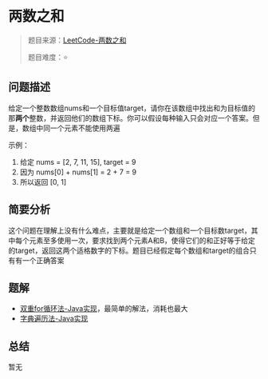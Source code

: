 # 两数之和

> 题目来源：[LeetCode-两数之和](https://leetcode-cn.com/problems/two-sum/) 
>
> 题目难度：⭐

## 问题描述

给定一个整数数组nums和一个目标值target，请你在该数组中找出和为目标值的那**两个**整数，并返回他们的数组下标。你可以假设每种输入只会对应一个答案。但是，数组中同一个元素不能使用两遍

示例：
1. 给定 nums = [2, 7, 11, 15], target = 9
2. 因为 nums[0] + nums[1] = 2 + 7 = 9
3. 所以返回 [0, 1]

## 简要分析

这个问题在理解上没有什么难点，主要就是给定一个数组和一个目标数target，其中每个元素至多使用一次，要求找到两个元素A和B，使得它们的和正好等于给定的target，返回这两个适格数字的下标。题目已经假定每个数组和target的组合只有有一个正确答案

## 题解

- [双重for循环法-Java实现](./solutions/double-for-in-java/)，最简单的解法，消耗也最大
- [字典遍历法-Java实现](./solutions/dict-check-in-java/)

## 总结

暂无
